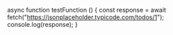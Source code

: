 



async function testFunction () {
    const response = await fetch("https://jsonplaceholder.typicode.com/todos/1");
    console.log(response);
}

